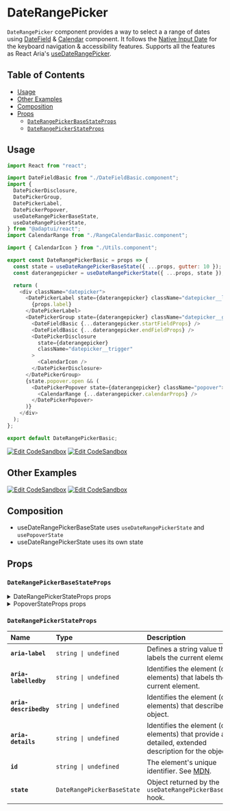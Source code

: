 # DateRangePicker

`DateRangePicker` component provides a way to select a a range of dates using
[DateField](./datefield) & [Calendar](./calendar.md) component. It follows the
[Native Input Date](https://developer.mozilla.org/en-US/docs/Web/HTML/Element/input/date)
for the keyboard navigation & accessibility features. Supports all the features
as React Aria's
[useDateRangePicker](https://react-spectrum.adobe.com/react-aria/useDateRangePicker.html#features).

## Table of Contents

- [Usage](#usage)
- [Other Examples](#other-examples)
- [Composition](#composition)
- [Props](#props)
  - [`DateRangePickerBaseStateProps`](#daterangepickerbasestateprops)
  - [`DateRangePickerStateProps`](#daterangepickerstateprops)

## Usage

```js
import React from "react";

import DateFieldBasic from "./DateFieldBasic.component";
import {
  DatePickerDisclosure,
  DatePickerGroup,
  DatePickerLabel,
  DatePickerPopover,
  useDateRangePickerBaseState,
  useDateRangePickerState,
} from "@adaptui/react";
import CalendarRange from "./RangeCalendarBasic.component";

import { CalendarIcon } from "./Utils.component";

export const DateRangePickerBasic = props => {
  const state = useDateRangePickerBaseState({ ...props, gutter: 10 });
  const daterangepicker = useDateRangePickerState({ ...props, state });

  return (
    <div className="datepicker">
      <DatePickerLabel state={daterangepicker} className="datepicker__label">
        {props.label}
      </DatePickerLabel>
      <DatePickerGroup state={daterangepicker} className="datepicker__group">
        <DateFieldBasic {...daterangepicker.startFieldProps} />
        <DateFieldBasic {...daterangepicker.endFieldProps} />
        <DatePickerDisclosure
          state={daterangepicker}
          className="datepicker__trigger"
        >
          <CalendarIcon />
        </DatePickerDisclosure>
      </DatePickerGroup>
      {state.popover.open && (
        <DatePickerPopover state={daterangepicker} className="popover">
          <CalendarRange {...daterangepicker.calendarProps} />
        </DatePickerPopover>
      )}
    </div>
  );
};

export default DateRangePickerBasic;
```

[![Edit CodeSandbox](https://img.shields.io/badge/DateRangePicker-Open%20On%20CodeSandbox-%230971f1?style=for-the-badge&logo=codesandbox&labelColor=151515)](https://codesandbox.io/s/bm0vdv)
[![Edit CodeSandbox](https://img.shields.io/badge/DateRangePicker%20TS-Open%20On%20CodeSandbox-%230971f1?style=for-the-badge&logo=codesandbox&labelColor=151515)](https://codesandbox.io/s/snfjfx)

## Other Examples

[![Edit CodeSandbox](https://img.shields.io/badge/DateRangePicker%20Styled-Open%20On%20CodeSandbox-%230971f1?style=for-the-badge&logo=codesandbox&labelColor=151515)](https://codesandbox.io/s/7kt98q)
[![Edit CodeSandbox](https://img.shields.io/badge/DateRangePicker%20Styled%20TS-Open%20On%20CodeSandbox-%230971f1?style=for-the-badge&logo=codesandbox&labelColor=151515)](https://codesandbox.io/s/9t5mh1)

## Composition

- useDateRangePickerBaseState uses `useDateRangePickerState` and
  `usePopoverState`
- useDateRangePickerState uses its own state

## Props

### `DateRangePickerBaseStateProps`

<details><summary>DateRangePickerStateProps props</summary>
> These props are returned by the other props You can also provide these props.

| Name                            | Type                                                                                                                                                      | Description                                                                                                                                                |
| :------------------------------ | :-------------------------------------------------------------------------------------------------------------------------------------------------------- | :--------------------------------------------------------------------------------------------------------------------------------------------------------- |
| **`shouldCloseOnSelect`**       | <code>boolean \| (() =&#62; boolean) \| undefined</code>                                                                                                  | Determines whether the date picker popover should close automatically when a date is selected.                                                             |
| **`allowsNonContiguousRanges`** | <code>boolean \| undefined</code>                                                                                                                         | When combined with `isDateUnavailable`, determines whether non-contiguous ranges,i.e. ranges containing unavailable dates, may be selected.                |
| **`minValue`**                  | <code>DateValue \| undefined</code>                                                                                                                       | The minimum allowed date that a user may select.                                                                                                           |
| **`maxValue`**                  | <code>DateValue \| undefined</code>                                                                                                                       | The maximum allowed date that a user may select.                                                                                                           |
| **`isDateUnavailable`**         | <code>((date: DateValue) =&#62; boolean) \| undefined</code>                                                                                              | Callback that is called for each date of the calendar. If it returns true, then the date is unavailable.                                                   |
| **`placeholderValue`**          | <code>T \| undefined</code>                                                                                                                               | A placeholder date that influences the format of the placeholder shown when no value is selected. Defaults to today's date at midnight.                    |
| **`hourCycle`**                 | <code>12 \| 24 \| undefined</code>                                                                                                                        | Whether to display the time in 12 or 24 hour format. By default, this is determined by the user's locale.                                                  |
| **`granularity`**               | <code>Granularity \| undefined</code>                                                                                                                     | Determines the smallest unit that is displayed in the date picker. By default, this is `"day"` for dates, and `"minute"` for times.                        |
| **`hideTimeZone`**              | <code>boolean \| undefined</code>                                                                                                                         | Whether to hide the time zone abbreviation.                                                                                                                |
| **`isDisabled`**                | <code>boolean \| undefined</code>                                                                                                                         | Whether the input is disabled.                                                                                                                             |
| **`isReadOnly`**                | <code>boolean \| undefined</code>                                                                                                                         | Whether the input can be selected but not changed by the user.                                                                                             |
| **`validationState`**           | <code>ValidationState \| undefined</code>                                                                                                                 | Whether the input should display its "valid" or "invalid" visual styling.                                                                                  |
| **`isRequired`**                | <code>boolean \| undefined</code>                                                                                                                         | Whether user input is required on the input before form submission.Often paired with the `necessityIndicator` prop to add a visual indicator to the input. |
| **`autoFocus`**                 | <code>boolean \| undefined</code>                                                                                                                         | Whether the element should receive focus on render.                                                                                                        |
| **`onFocus`**                   | <code title="((e: FocusEvent&#60;Element, Element&#62;) =&#62; void) \| undefined">((e: FocusEvent&#60;Element, Element&#62;) =&#62; void) \| u...</code> | Handler that is called when the element receives focus.                                                                                                    |
| **`onBlur`**                    | <code title="((e: FocusEvent&#60;Element, Element&#62;) =&#62; void) \| undefined">((e: FocusEvent&#60;Element, Element&#62;) =&#62; void) \| u...</code> | Handler that is called when the element loses focus.                                                                                                       |
| **`onFocusChange`**             | <code>((isFocused: boolean) =&#62; void) \| undefined</code>                                                                                              | Handler that is called when the element's focus status changes.                                                                                            |
| **`onKeyDown`**                 | <code>((e: KeyboardEvent) =&#62; void) \| undefined</code>                                                                                                | Handler that is called when a key is pressed.                                                                                                              |
| **`onKeyUp`**                   | <code>((e: KeyboardEvent) =&#62; void) \| undefined</code>                                                                                                | Handler that is called when a key is released.                                                                                                             |
| **`label`**                     | <code>ReactNode</code>                                                                                                                                    | The content to display as the label.                                                                                                                       |
| **`description`**               | <code>ReactNode</code>                                                                                                                                    | A description for the field. Provides a hint such as specific requirements for what to choose.                                                             |
| **`errorMessage`**              | <code>ReactNode</code>                                                                                                                                    | An error message for the field.                                                                                                                            |
| **`isOpen`**                    | <code>boolean \| undefined</code>                                                                                                                         | Whether the overlay is open by default (controlled).                                                                                                       |
| **`defaultOpen`**               | <code>boolean \| undefined</code>                                                                                                                         | Whether the overlay is open by default (uncontrolled).                                                                                                     |
| **`onOpenChange`**              | <code>((isOpen: boolean) =&#62; void) \| undefined</code>                                                                                                 | Handler that is called when the overlay's open state changes.                                                                                              |
| **`value`**                     | <code>T \| undefined</code>                                                                                                                               | The current value (controlled).                                                                                                                            |
| **`defaultValue`**              | <code>T \| undefined</code>                                                                                                                               | The default value (uncontrolled).                                                                                                                          |
| **`onChange`**                  | <code>((value: C) =&#62; void) \| undefined</code>                                                                                                        | Handler that is called when the value changes.                                                                                                             |

</details>

<details><summary>PopoverStateProps props</summary>
> These props are returned by the other props You can also provide these props.

| Name                  | Type                                                                                                                                                                | Description                                                                                                                                                                                                                                                                                                                                                                                                                                                          |
| :-------------------- | :------------------------------------------------------------------------------------------------------------------------------------------------------------------ | :------------------------------------------------------------------------------------------------------------------------------------------------------------------------------------------------------------------------------------------------------------------------------------------------------------------------------------------------------------------------------------------------------------------------------------------------------------------- |
| **`defaultOpen`**     | <code>boolean \| undefined</code>                                                                                                                                   | Whether the overlay is open by default (uncontrolled).                                                                                                                                                                                                                                                                                                                                                                                                               |
| **`open`**            | <code>boolean</code>                                                                                                                                                | The visibility state of the content.                                                                                                                                                                                                                                                                                                                                                                                                                                 |
| **`animated`**        | <code>number \| boolean</code>                                                                                                                                      | Determines whether the content should animate when it is shown or hidden. - If `true`, the `animating` state will be `true` when the content is shown or hidden and it will wait for `stopAnimation` to be called or a CSS animation/transition to end before becoming `false`. - If it's set to a number, the `animating` state will be `true` when the content is shown or hidden and it will wait for the number of milliseconds to pass before becoming `false`. |
| **`setOpen`**         | <code>((open: boolean) =&#62; void) \| undefined</code>                                                                                                             | Function that will be called when setting the disclosure `open` state.                                                                                                                                                                                                                                                                                                                                                                                               |
| **`getAnchorRect`**   | <code>(anchor: HTMLElement \| null) =&#62; AnchorRect \| null</code>                                                                                                | Function that returns the anchor element's DOMRect. If this is explicitlypassed, it will override the anchor `getBoundingClientRect` method.                                                                                                                                                                                                                                                                                                                         |
| **`placement`**       | <code>Placement</code>                                                                                                                                              | The placement of the popover.                                                                                                                                                                                                                                                                                                                                                                                                                                        |
| **`fixed`**           | <code>boolean</code>                                                                                                                                                | Whether the popover has `position: fixed` or not.                                                                                                                                                                                                                                                                                                                                                                                                                    |
| **`gutter`**          | <code>number \| undefined</code>                                                                                                                                    | The distance between the popover and the anchor element. By default, it's 0plus half of the arrow offset, if it exists.                                                                                                                                                                                                                                                                                                                                              |
| **`shift`**           | <code>number</code>                                                                                                                                                 | The skidding of the popover along the anchor element.                                                                                                                                                                                                                                                                                                                                                                                                                |
| **`flip`**            | <code>string \| boolean</code>                                                                                                                                      | Controls the behavior of the popover when it overflows the viewport: - If a `boolean`, specifies whether the popover should flip to the opposite side when it overflows. - If a `string`, indicates the preferred fallback placements when it overflows. The placements must be spaced-delimited, e.g. "top left".                                                                                                                                                   |
| **`slide`**           | <code>boolean</code>                                                                                                                                                | Whether the popover should slide when it overflows.                                                                                                                                                                                                                                                                                                                                                                                                                  |
| **`overlap`**         | <code>boolean</code>                                                                                                                                                | Whether the popover can overlap the anchor element when it overflows.                                                                                                                                                                                                                                                                                                                                                                                                |
| **`sameWidth`**       | <code>boolean</code>                                                                                                                                                | Whether the popover should have the same width as the anchor element. Thiswill be exposed to CSS as `--popover-anchor-width`.                                                                                                                                                                                                                                                                                                                                        |
| **`fitViewport`**     | <code>boolean</code>                                                                                                                                                | Whether the popover should fit the viewport. If this is set to true, thepopover wrapper will have `maxWidth` and `maxHeight` set to the viewportsize. This will be exposed to CSS as `--popover-available-width` and`--popover-available-height`.                                                                                                                                                                                                                    |
| **`arrowPadding`**    | <code>number</code>                                                                                                                                                 | The minimum padding between the arrow and the popover corner.                                                                                                                                                                                                                                                                                                                                                                                                        |
| **`overflowPadding`** | <code>number</code>                                                                                                                                                 | The minimum padding between the popover and the viewport edge. This will beexposed to CSS as `--popover-overflow-padding`.                                                                                                                                                                                                                                                                                                                                           |
| **`renderCallback`**  | <code title="((props: PopoverStateRenderCallbackProps) =&#62; void \| (() =&#62; void)) \| undefined">((props: PopoverStateRenderCallbackProps) =&#62; vo...</code> | A function that will be called when the popover needs to calculate itsstyles. It will override the internal behavior.                                                                                                                                                                                                                                                                                                                                                |

</details>

### `DateRangePickerStateProps`

| Name                   | Type                                  | Description                                                                                                         |
| :--------------------- | :------------------------------------ | :------------------------------------------------------------------------------------------------------------------ |
| **`aria-label`**       | <code>string \| undefined</code>      | Defines a string value that labels the current element.                                                             |
| **`aria-labelledby`**  | <code>string \| undefined</code>      | Identifies the element (or elements) that labels the current element.                                               |
| **`aria-describedby`** | <code>string \| undefined</code>      | Identifies the element (or elements) that describes the object.                                                     |
| **`aria-details`**     | <code>string \| undefined</code>      | Identifies the element (or elements) that provide a detailed, extended description for the object.                  |
| **`id`**               | <code>string \| undefined</code>      | The element's unique identifier. See [MDN](https://developer.mozilla.org/en-US/docs/Web/HTML/Global_attributes/id). |
| **`state`**            | <code>DateRangePickerBaseState</code> | Object returned by the `useDateRangePickerBaseState` hook.                                                          |
